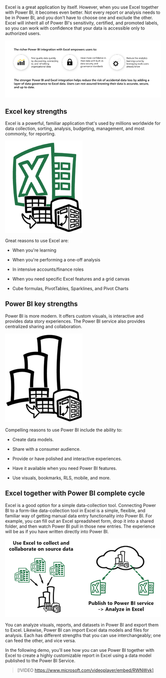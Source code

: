 Excel is a great application by itself. However, when you use Excel together with Power BI, it becomes even better. Not every report or analysis needs to be in Power BI, and you don't have to choose one and exclude the other. Excel will inherit all of Power BI's sensitivity, certified, and promoted labels, so you can work with confidence that your data is accessible only to authorized users.

[![Diagram for Power BI integration with Excel.](../media/power-bi-integration-with-excel.png)](../media/power-bi-integration-with-excel.png#lightbox)

## Excel key strengths

Excel is a powerful, familiar application that's used by millions worldwide for data collection, sorting, analysis, budgeting, management, and most commonly, for reporting.

[![Diagram listing Microsoft Excel's strengths.](../media/excel-strengths.png)](../media/excel-strengths.png#lightbox)

Great reasons to use Excel are:

- When you're learning

- When you're performing a one-off analysis

- In intensive accounts/finance roles

- When you need specific Excel features and a grid canvas

- Cube formulas, PivotTables, Sparklines, and Pivot Charts

## Power BI key strengths

Power BI is more modern. It offers custom visuals, is interactive and provides data story experiences. The Power BI service also provides centralized sharing and collaboration.

[![Diagram listing Microsoft Power BI strengths.](../media/power-bi-strengths.png)](../media/power-bi-strengths.png#lightbox)

Compelling reasons to use Power BI include the ability to:

- Create data models.

- Share with a consumer audience.

- Provide or have polished and interactive experiences.

- Have it available when you need Power BI features.

- Use visuals, bookmarks, RLS, mobile, and more.

## Excel together with Power BI complete cycle

Excel is a good option for a simple data-collection tool. Connecting Power BI to a form-like data-collection tool in Excel is a simple, flexible, and familiar way of getting manual data entry functionality into Power BI. For example, you can fill out an Excel spreadsheet form, drop it into a shared folder, and then watch Power BI pull in those new entries. The experience will be as if you have written directly into Power BI.

[![Diagram of Excel as a data input for Power BI and Power BI as the output through Analyze in Excel.](../media/input-output.png)](../media/input-output.png#lightbox)

You can analyze visuals, reports, and datasets in Power BI and export them to Excel. Likewise, Power BI can import Excel data models and files for analysis. Each has different strengths that you can use interchangeably; one can feed the other, and vice versa.

In the following demo, you’ll see how you can use Power BI together with Excel to create a highly customizable report in Excel using a data model published to the Power BI Service.

> [!VIDEO https://www.microsoft.com/videoplayer/embed/RWNWvk]
